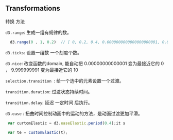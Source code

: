 ## Transformations

转换 方法

`d3.range`: 生成一组有规律的数。
```js
  d3.range(0 , 1, 0.2)  // [ 0, 0.2, 0.4, 0.6000000000000000000001, 0.8]; 参数1起始数; 参数2终止数;参数三数间距
```

`d3.ticks`: 设置一组数 一个刻度个数。 


`d3.nice`: 改变函数的domain, 能自动把 0.00000000000001 变为最接近它的 0 ， 9.999999991 变为最接近它的 10 

`selection.transition `: 给一个选中的元素设置一个过渡。

`transition.duration`: 过渡状态持续时间。

`transition.delay`: 延迟 一定时间 后执行。

`d3.ease` : 扭曲时间控制动画中的运动的方法，是动画过渡更加平滑。
 ```js
  var curtomElastic = d3.easeElastic.period(0.4);it s

  var te = customElastic(t);
 ```